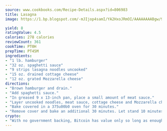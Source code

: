 ```yaml
---
source: www.cookbooks.com/Recipe-Details.aspx?id=806983
title: Lasagna
image: https://1.bp.blogspot.com/-mJIjop4samI/YA2HxoJRmOI/AAAAAAAABgw/9Q6cN5purxQQ0M3111-VxRXtHYk4x987wCLcBGAsYHQ/s320/19.png

yield: 8
ratingValue: 4.5
calories: 278 calories
reviewCount: 361
cookTime: PT0H
prepTime: PT45M
ingredients:
- "1 lb. hamburger"
- "32 oz. spaghetti sauce"
- "9 strips lasagna noodles uncooked"
- "15 oz. drained cottage cheese"
- "12 oz. grated Mozzarella cheese"
directions:
- "Brown hamburger and drain."
- "Add spaghetti sauce."
- "In greased 9 x 13-inch pan, place a small amount of meat sauce."
- "Layer uncooked noodles, meat sauce, cottage cheese and Mozzarella cheese in 3 layers."
- "Bake covered in a 375u00b0 oven for 30 minutes."
- "Remove cover and bake an additional 30 minutes. Let stand 10 minutes before cutting."
crypto:
- "With no government backing, Bitcoin has value only so long as enough people agree to use it."
---
```

